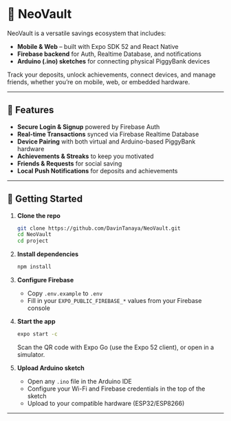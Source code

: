 # 🐖 NeoVault

NeoVault is a versatile savings ecosystem that includes:

- **Mobile & Web** – built with Expo SDK 52 and React Native
- **Firebase backend** for Auth, Realtime Database, and notifications
- **Arduino (.ino) sketches** for connecting physical PiggyBank devices

Track your deposits, unlock achievements, connect devices, and manage friends, whether you’re on mobile, web, or embedded hardware.

---

## 🚀 Features

- **Secure Login & Signup** powered by Firebase Auth  
- **Real-time Transactions** synced via Firebase Realtime Database  
- **Device Pairing** with both virtual and Arduino-based PiggyBank hardware  
- **Achievements & Streaks** to keep you motivated  
- **Friends & Requests** for social saving  
- **Local Push Notifications** for deposits and achievements  

---

## 🏁 Getting Started

1. **Clone the repo**  
   ```bash
   git clone https://github.com/DavinTanaya/NeoVault.git
   cd NeoVault
   cd project

2. **Install dependencies**

   ```bash
   npm install
   ```

3. **Configure Firebase**

   * Copy `.env.example` to `.env`
   * Fill in your `EXPO_PUBLIC_FIREBASE_*` values from your Firebase console

4. **Start the app**

   ```bash
   expo start -c
   ```

   Scan the QR code with Expo Go (use the Expo 52 client), or open in a simulator.

5. **Upload Arduino sketch**

   * Open any `.ino` file in the Arduino IDE
   * Configure your Wi-Fi and Firebase credentials in the top of the sketch
   * Upload to your compatible hardware (ESP32/ESP8266)

---
